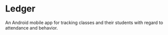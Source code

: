 # Ledger
An Android mobile app for tracking classes and their students with regard to attendance and behavior.
